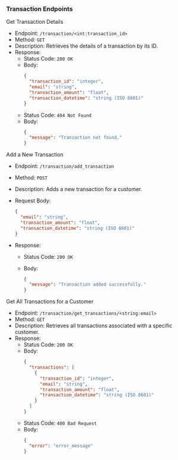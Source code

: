 ### Transaction Endpoints

Get Transaction Details

- Endpoint: `/transaction/<int:transaction_id>`
- Method: `GET`
- Description: Retrieves the details of a transaction by its ID.
- Response:
  - Status Code: `200 OK`
  - Body:
    ```json
    {
      "transaction_id": "integer",
      "email": "string",
      "transaction_amount": "float",
      "transaction_datetime": "string (ISO 8601)"
    }
    ```
  - Status Code: `404 Not Found`
  - Body:
    ```json
    {
      "message": "Transaction not found."
    }
    ```

Add a New Transaction

- Endpoint: `/transaction/add_transaction`
- Method: `POST`
- Description: Adds a new transaction for a customer.
- Request Body:

  ```json
  {
    "email": "string",
    "transaction_amount": "float",
    "transaction_datetime": "string (ISO 8601)"
  }
  ```

- Response:

  - Status Code: `200 OK`
  - Body:

    ```json
    {
      "message": "Transaction added successfully."
    }
    ```

Get All Transactions for a Customer

- Endpoint: `/transaction/get_transactions/<string:email>`
- Method: `GET`
- Description: Retrieves all transactions associated with a specific customer.
- Response:
  - Status Code: `200 OK`
  - Body:
    ```json
    {
      "transactions": [
        {
          "transaction_id": "integer",
          "email": "string",
          "transaction_amount": "float",
          "transaction_datetime": "string (ISO 8601)"
        }
      ]
    }
    ```
  - Status Code: `400 Bad Request`
  - Body:
    ```json
    {
      "error": "error_message"
    }
    ```

